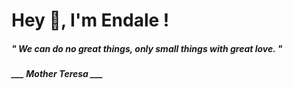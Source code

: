 <h1 title="head"> Hey 👋, I'm Endale !</h1>

**<h5><i>" We can do no great things, only small things with great love. "</i></h5>**

*<b>___ Mother Teresa ___</b>*
